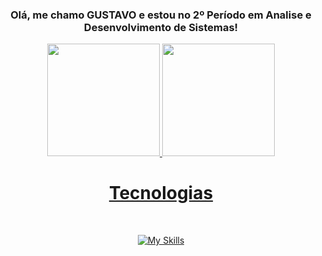 <div>
<h3 align="center">Olá, me chamo GUSTAVO e estou no 2º Período em Analise e Desenvolvimento de Sistemas!</h3>
</div>

<div align="center">
  <a href="https://github.com/MINGH3TTI">
  <img height="180em" src="https://github-readme-stats.vercel.app/api?username=DRCO23&show_icons=true&theme=blue-green&include_all_commits=true&count_private=true"/>
  <img height="180em" src="https://github-readme-stats.vercel.app/api/top-langs/?username=DRCO23&layout=compact&langs_count=7&theme=blue-green"/>
</div>
  
  
<h1 align="center"> Tecnologias </h1>
<div style="display: inline_block" align="center"><br>
  
[![My Skills](https://skills.thijs.gg/icons?i=html,css,php,js,py,react,mysql,c)](https://skills.thijs.gg)

  </div><br/>
